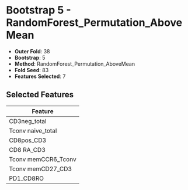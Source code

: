 # Bootstrap 5 - RandomForest_Permutation_AboveMean

- **Outer Fold**: 38
- **Bootstrap**: 5
- **Method**: RandomForest_Permutation_AboveMean
- **Fold Seed**: 83
- **Features Selected**: 7

## Selected Features

| Feature |
|---------|
| CD3neg_total |
| Tconv naive_total |
| CD8pos_CD3 |
| CD8 RA_CD3 |
| Tconv memCCR6_Tconv |
| Tconv memCD27_CD3 |
| PD1_CD8RO |
